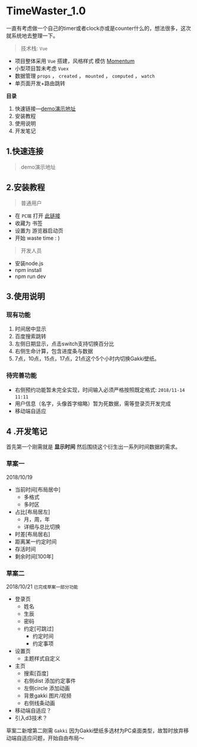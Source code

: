 # TimeWaster_1.0
一直有考虑做一个自己的timer或者clock亦或是counter什么的，想法很多，这次就系统地去整理一下。
>技术栈: `Vue`  
- 项目整体采用 ` Vue ` 搭建，风格样式 模仿 [Momentum](https://momentumdash.com/)
- 小型项目暂未考虑 `Vuex ` 
- 数据管理 `props` ，  ` created ` ， ` mounted ` ， ` computed ` ， ` watch ` 
- 单页面开发+路由跳转


 **目录** 
1. 快速链接—[demo演示地址](https://mulander-j.github.io/timeWaster/demo/index.html#/)
2. 安装教程
3. 使用说明
4. 开发笔记


## 1.快速连接
> demo演示地址

## 2.安装教程
>  普通用户

- 在   `PC端`   打开  [此链接](https://mulander-j.github.io/timeWaster/demo/index.html#/)
- 收藏为 书签
- 设置为 游览器启动页
- 开始 waste time : )

> 开发人员

- 安装node.js
- npm install
- npm run dev

## 3.使用说明
### 现有功能

1. 时间居中显示
2. 百度搜索跳转
3. 左侧日期显示，点击switch支持切换百分比
4. 右侧生命计算，包含进度条与数据
5. 7点，10点，15点，17点，21点这个5个小时内切换Gakki壁纸。
### 待完善功能
-  右侧预约功能暂未完全实现，时间输入必须严格按照既定格式: `2018/11-14`  `11:11` 
- 用户信息（名字，头像首字缩略）暂为死数据，需等登录页开发完成
- 移动端自适应

## 4 .开发笔记
首先第一个刚需就是 **显示时间** 
然后围绕这个衍生出一系列时间数据的需求。
### 草案一
2018/10/19
- 当前时间[布局居中]
  - 多格式
  - 多时区
- 占比[布局居左]
  - 月，周，年
  - 详细与总比切换
-  时差[布局居右]
  - 距离某一约定时间
- 存活时间
- 剩余时间[100年]

### 草案二
2018/10/21  ``已完成草案一部分功能  `` 
- 登录页
  -  姓名
  -  生辰
  - 密码
  - 约定[可跳过]
    - 约定时间
    - 约定事项
- 设置页
  - 主题样式自定义
- 主页
  - 搜索[百度]
  - 右侧dist 添加约定事件
  - 左侧circle 添加动画
  - 背景gakki 图片/视频
  - 右侧线条动画
- 移动端自适应？
- 引入d3技术？

草案二新增第二刚需   `Gakki` 
因为Gakki壁纸多选材为PC桌面类型，故暂时放弃移动端自适应问题，开始自由布局～
